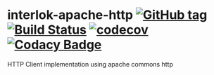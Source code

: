 # interlok-apache-http [![GitHub tag](https://img.shields.io/github/tag/adaptris/interlok-apache-http.svg)](https://github.com/adaptris/interlok-apache-http/tags) [![Build Status](https://travis-ci.org/adaptris/interlok-apache-http.svg?branch=develop)](https://travis-ci.org/adaptris/interlok-apache-http)  [![codecov](https://codecov.io/gh/adaptris/interlok-apache-http/branch/develop/graph/badge.svg)](https://codecov.io/gh/adaptris/interlok-apache-http) [![Codacy Badge](https://api.codacy.com/project/badge/Grade/e5865d5006f24741a1cb1399334cb3d4)](https://www.codacy.com/app/adaptris/interlok-apache-http?utm_source=github.com&amp;utm_medium=referral&amp;utm_content=adaptris/interlok-apache-http&amp;utm_campaign=Badge_Grade)

HTTP Client implementation using apache commons http
